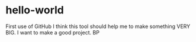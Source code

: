 # hello-world
First use of GitHub
I think this tool should help me to make something VERY BIG.
I want to make a good project.
BP
